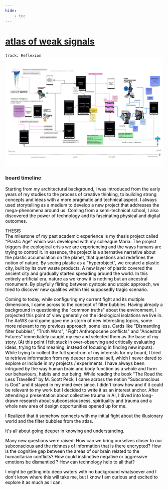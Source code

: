 ```yaml
---
hide:
    - toc
---
```

# [atlas of weak signals](https://fablabbcn.github.io/mdef-docs/academic_year_2022_23/term_1_2022_23/atlas_of_weak_signals_2022_23_%28aows%29/)  
`track: Reflexion`  
![](myboard2.jpg)

### board timeline
<FONT COLOR=black>
Starting from my architectural background, I was introduced from the early years of my studies to the process of creative thinking, to building strong concepts and ideas with a more pragmatic and technical aspect. I always used storytelling as a medium to develop a new project that addresses the mega-phenomena around us. Coming from a semi-technical school, I also discovered the power of technology and its fascinating physical and digital outcomes.

THESIS  
The milestone of my past academic experience is my thesis project called "Plastic Age" which was
developed with my colleague Maria. The project triggers the ecological crisis we are experiencing and the ways humans are trying to control it. In essence, the project is a alternative narrative about the plastic accumulation on the planet, that questions and redefines the notion of nature. By seeing plastic as a "hyperobject", we created a plastic city, built by its own waste products. A new layer of plastic covered the ancient city and gradually started spreading around the world. In this entirely artificial era, nature as we know it is nothing but an ancestral monument. By playfully flirting between dystopic and utopic approach, we tried to discover new qualities within this supposedly tragic scenario.

Coming to today, while configuring my current fight and its multiple dimensions, I came across to the concept of filter bubbles. Having already a background in questioning the "common truths" about the environment, I projected this point of view generally on the ideological isolations we live in. The AoWS card game gave me a storm of new interesting topics, some more relevant to my previous approach, some less. Cards like "Dismantling filter bubbles", "Truth Wars", "Fight Anthropocene conflicts" and "Ancestral Futures" immediately caught my eye and selected them as the base of my story.
(At this point I felt stuck in over-observing and critically evaluating ideas, trying to find meaning, instead of focusing in finding new inputs).
While trying to collect the full spectrum of my interests for my board, I tried to retrieve information from my deeper personal self, which I never dared to explore or include in my projects / experiments.
I have always been intrigued by the way human brain and body function as a whole and form our behaviours, habits and our being. While reading the book "The Road the Less Travelled" by M. Scott Peck, I came across the notion "Subconscious is God" and it stayed in my mind ever since. I didn't know how and if it could be relevant to my work but I decided to write it as an interest anchor. After attending a presentation about collective trauma in AI, I dived into long-drawn research about subconsciousness, spirituality and trauma and a whole new area of design opportunities opened up for me.  

I Realized that it somehow connects with my initial fight about the illusionary world and the filter bubbles from the atlas.

It's all about going deeper in knowing and understanding.

Many new questions were raised:
How can we bring ourselves closer to our subconscious and the richness of information that is there encrypted?
How is the cognitive gap between the areas of our brain related to the humanitarian conflicts? How could instinctive negative or aggressive emotions be dismantled ?
How can technology help to all that?

I might be getting into deep waters with no background whatsoever and I don't know where this will take me, but I know I am curious and excited to explore it as much as I can.
<FONT COLOR=black>
